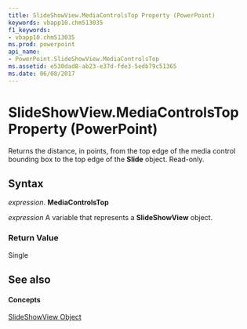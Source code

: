 ```yaml
---
title: SlideShowView.MediaControlsTop Property (PowerPoint)
keywords: vbapp10.chm513035
f1_keywords:
- vbapp10.chm513035
ms.prod: powerpoint
api_name:
- PowerPoint.SlideShowView.MediaControlsTop
ms.assetid: e530dad8-ab23-e37d-fde3-5edb79c51365
ms.date: 06/08/2017
---
```



# SlideShowView.MediaControlsTop Property (PowerPoint)

Returns the distance, in points, from the top edge of the media control bounding box to the top edge of the  **Slide** object. Read-only.


## Syntax

 _expression_. **MediaControlsTop**

 _expression_ A variable that represents a **SlideShowView** object.


### Return Value

Single


## See also


#### Concepts


[SlideShowView Object](PowerPoint.SlideShowView.md)

